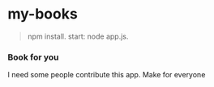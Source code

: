# my-books
> npm install.
> start: node app.js.
### Book for you

I need some people contribute this app. Make for everyone

